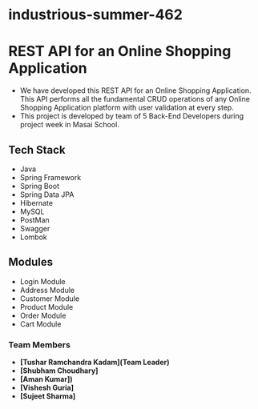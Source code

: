 # industrious-summer-462
# REST API for an Online Shopping Application

- We have developed this REST API for an Online Shopping Application. This API performs all the fundamental CRUD operations of any Online Shopping Application platform with user validation at every step.
- This project is developed by team of 5 Back-End Developers during project week in Masai School.

## Tech Stack

- Java
- Spring Framework
- Spring Boot
- Spring Data JPA
- Hibernate
- MySQL
- PostMan
- Swagger
- Lombok

## Modules

- Login Module
- Address Module
- Customer Module
- Product Module
- Order Module
- Cart Module



### Team Members

- **[Tushar Ramchandra Kadam](Team Leader)**
- **[Shubham Choudhary]**
- **[Aman Kumar])**
- **[Vishesh Guria]**
- **[Sujeet Sharma]**
